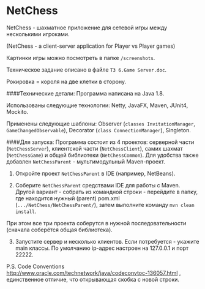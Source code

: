﻿NetChess
========
NetChess - шахматное приложение для сетевой игры между несколькими игроками.

(NetChess - a client-server application for Player vs Player games)

Картинки игры можно посмотреть в папке `/screenshots`.

Техническое задание описано в файле `ТЗ 6.Game Server.doc`.

Рокировка = короля на две клетки в сторону.

####Технические детали:
Программа написана на Java 1.8.

Использованы следующие технологии: Netty, JavaFX, Maven, JUnit4, Mockito.

Применены следующие шаблоны: Observer (`classes InvitationManager`, `GameChangedObservable`), Decorator (`class ConnectionManager`), Singleton.

####Для запуска:
Программа состоит из 4 проектов: серверной части (`NetChessServer`), клиентской части (`NetChessClient`), самих шахмат (`NetChessGame`) и общей библиотеки (`NetChessCommon`). Для удобства также добавлен `NetChessParent` - мультимодульный Maven-проект.

1) Откройте проект `NetChessParent` в IDE (например, NetBeans).

2) Соберите `NetChessParent` средствами IDE для работы с Maven. Другой вариант - собрать из командной строки - перейдите в папку, где находится нужный (parent) pom.xml (`.../NetChess/NetChessParent/`), затем выполните команду `mvn clean install`.

При этом все три проекта соберутся в нужной последовательности (сначала соберётся общая библиотека).

3) Запустите сервер и несколько клиентов. Если потребуется - укажите main классы. По умолчанию ip-адрес настроен на 127.0.0.1 и порт 22222.

P.S.
Code Conventions http://www.oracle.com/technetwork/java/codeconvtoc-136057.html , единственное отличие, что открывающая скобка с новой строки.
